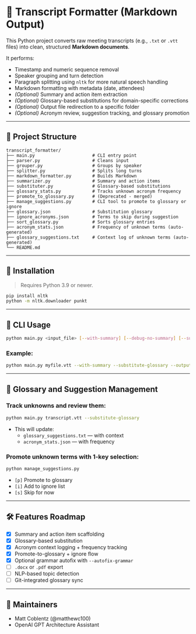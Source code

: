 # 📝 Transcript Formatter (Markdown Output)

This Python project converts raw meeting transcripts (e.g., `.txt` or `.vtt` files) into clean, structured **Markdown documents**.

It performs:
- Timestamp and numeric sequence removal
- Speaker grouping and turn detection
- Paragraph splitting using `nltk` for more natural speech handling
- Markdown formatting with metadata (date, attendees)
- *(Optional)* Summary and action item extraction
- *(Optional)* Glossary-based substitutions for domain-specific corrections
- *(Optional)* Output file redirection to a specific folder
- *(Optional)* Acronym review, suggestion tracking, and glossary promotion

---

## 🧱 Project Structure

```
transcript_formatter/
├── main.py                      # CLI entry point
├── parser.py                    # Cleans input
├── grouper.py                   # Groups by speaker
├── splitter.py                  # Splits long turns
├── markdown_formatter.py        # Builds Markdown
├── summarizer.py                # Summary and action items
├── substituter.py               # Glossary-based substitutions
├── glossary_stats.py            # Tracks unknown acronym frequency
├── promote_to_glossary.py       # (Deprecated - merged)
├── manage_suggestions.py        # CLI tool to promote to glossary or ignore
├── glossary.json                # Substitution glossary
├── ignore_acronyms.json         # Terms to skip during suggestion
├── sort_glossary.py             # Sorts glossary entries
├── acronym_stats.json           # Frequency of unknown terms (auto-generated)
├── glossary_suggestions.txt     # Context log of unknown terms (auto-generated)
└── README.md
```

---

## 🚀 Installation

> Requires Python 3.9 or newer.

```bash
pip install nltk
python -m nltk.downloader punkt
```

---

## 🧪 CLI Usage

```bash
python main.py <input_file> [--with-summary] [--debug-no-summary] [--substitute-glossary] [--output-dir DIR]
```

### Example:

```bash
python main.py myfile.vtt --with-summary --substitute-glossary --output-dir ./output
```

---

## 🧠 Glossary and Suggestion Management

### Track unknowns and review them:

```bash
python main.py transcript.vtt --substitute-glossary
```

- This will update:
  - `glossary_suggestions.txt` — with context
  - `acronym_stats.json` — with frequency

### Promote unknown terms with 1-key selection:

```bash
python manage_suggestions.py
```

- `[p]` Promote to glossary
- `[i]` Add to ignore list
- `[s]` Skip for now

---

## 🛠 Features Roadmap

- [x] Summary and action item scaffolding
- [x] Glossary-based substitution
- [x] Acronym context logging + frequency tracking
- [x] Promote-to-glossary + ignore flow
- [x] Optional grammar autofix with `--autofix-grammar`
- [ ] `.docx` or `.pdf` export
- [ ] NLP-based topic detection
- [ ] Git-integrated glossary sync

---

## 👥 Maintainers

- Matt Coblentz (@matthewc100)
- OpenAI GPT Architecture Assistant

